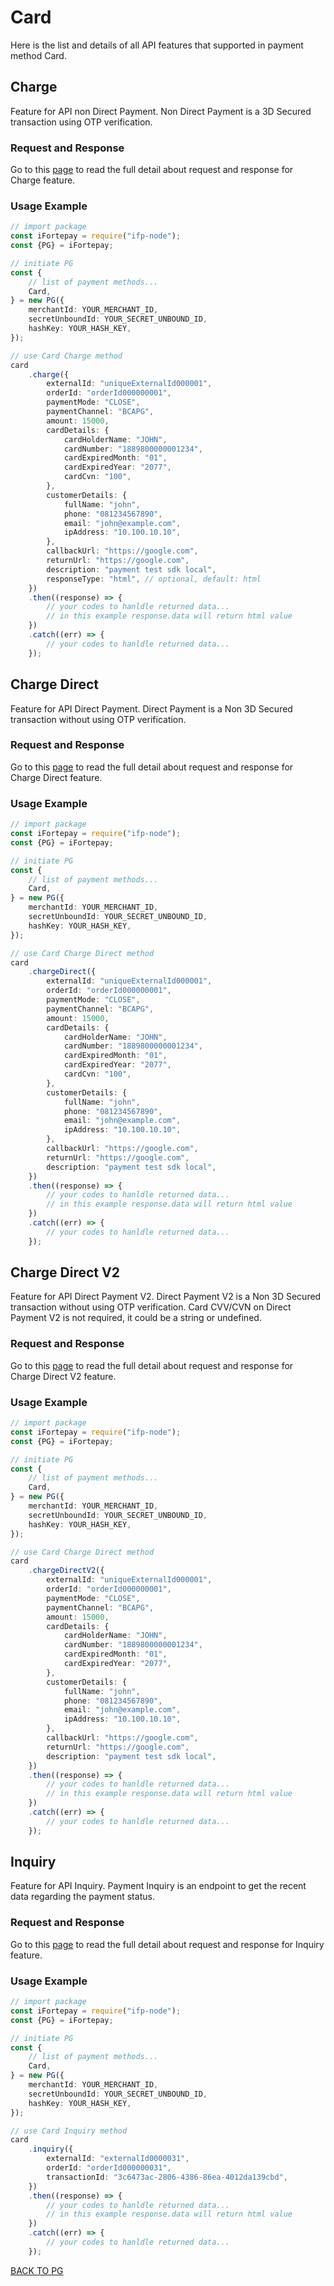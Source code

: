 # Card

Here is the list and details of all API features that supported in payment method Card.

## Charge

Feature for API non Direct Payment. Non Direct Payment is a 3D Secured transaction using OTP verification.

### Request and Response

Go to this [page](CHARGE.md) to read the full detail about request and response for Charge feature.

### Usage Example

```typescript
// import package
const iFortepay = require("ifp-node");
const {PG} = iFortepay;

// initiate PG
const {
	// list of payment methods...
	Card,
} = new PG({
	merchantId: YOUR_MERCHANT_ID,
	secretUnboundId: YOUR_SECRET_UNBOUND_ID,
	hashKey: YOUR_HASH_KEY,
});

// use Card Charge method
card
	.charge({
		externalId: "uniqueExternalId000001",
		orderId: "orderId000000001",
		paymentMode: "CLOSE",
		paymentChannel: "BCAPG",
		amount: 15000,
		cardDetails: {
			cardHolderName: "JOHN",
			cardNumber: "1889800000001234",
			cardExpiredMonth: "01",
			cardExpiredYear: "2077",
			cardCvn: "100",
		},
		customerDetails: {
			fullName: "john",
			phone: "081234567890",
			email: "john@example.com",
			ipAddress: "10.100.10.10",
		},
		callbackUrl: "https://google.com",
		returnUrl: "https://google.com",
		description: "payment test sdk local",
		responseType: "html", // optional, default: html
	})
	.then((response) => {
		// your codes to hanldle returned data...
		// in this example response.data will return html value
	})
	.catch((err) => {
		// your codes to hanldle returned data...
	});
```

## Charge Direct

Feature for API Direct Payment. Direct Payment is a Non 3D Secured transaction without using OTP verification.

### Request and Response

Go to this [page](CHARGE.DIRECT.md) to read the full detail about request and response for Charge Direct feature.

### Usage Example

```typescript
// import package
const iFortepay = require("ifp-node");
const {PG} = iFortepay;

// initiate PG
const {
	// list of payment methods...
	Card,
} = new PG({
	merchantId: YOUR_MERCHANT_ID,
	secretUnboundId: YOUR_SECRET_UNBOUND_ID,
	hashKey: YOUR_HASH_KEY,
});

// use Card Charge Direct method
card
	.chargeDirect({
		externalId: "uniqueExternalId000001",
		orderId: "orderId000000001",
		paymentMode: "CLOSE",
		paymentChannel: "BCAPG",
		amount: 15000,
		cardDetails: {
			cardHolderName: "JOHN",
			cardNumber: "1889800000001234",
			cardExpiredMonth: "01",
			cardExpiredYear: "2077",
			cardCvn: "100",
		},
		customerDetails: {
			fullName: "john",
			phone: "081234567890",
			email: "john@example.com",
			ipAddress: "10.100.10.10",
		},
		callbackUrl: "https://google.com",
		returnUrl: "https://google.com",
		description: "payment test sdk local",
	})
	.then((response) => {
		// your codes to hanldle returned data...
		// in this example response.data will return html value
	})
	.catch((err) => {
		// your codes to hanldle returned data...
	});
```

## Charge Direct V2

Feature for API Direct Payment V2. Direct Payment V2 is a Non 3D Secured transaction without using OTP verification. Card CVV/CVN on Direct Payment V2 is not required, it could be a string or undefined.

### Request and Response

Go to this [page](CHARGE.DIRECT.V2.md) to read the full detail about request and response for Charge Direct V2 feature.

### Usage Example

```typescript
// import package
const iFortepay = require("ifp-node");
const {PG} = iFortepay;

// initiate PG
const {
	// list of payment methods...
	Card,
} = new PG({
	merchantId: YOUR_MERCHANT_ID,
	secretUnboundId: YOUR_SECRET_UNBOUND_ID,
	hashKey: YOUR_HASH_KEY,
});

// use Card Charge Direct method
card
	.chargeDirectV2({
		externalId: "uniqueExternalId000001",
		orderId: "orderId000000001",
		paymentMode: "CLOSE",
		paymentChannel: "BCAPG",
		amount: 15000,
		cardDetails: {
			cardHolderName: "JOHN",
			cardNumber: "1889800000001234",
			cardExpiredMonth: "01",
			cardExpiredYear: "2077",
		},
		customerDetails: {
			fullName: "john",
			phone: "081234567890",
			email: "john@example.com",
			ipAddress: "10.100.10.10",
		},
		callbackUrl: "https://google.com",
		returnUrl: "https://google.com",
		description: "payment test sdk local",
	})
	.then((response) => {
		// your codes to hanldle returned data...
		// in this example response.data will return html value
	})
	.catch((err) => {
		// your codes to hanldle returned data...
	});
```

## Inquiry

Feature for API Inquiry. Payment Inquiry is an endpoint to get the recent data regarding the payment status.

### Request and Response

Go to this [page](INQUIRY.md) to read the full detail about request and response for Inquiry feature.

### Usage Example

```typescript
// import package
const iFortepay = require("ifp-node");
const {PG} = iFortepay;

// initiate PG
const {
	// list of payment methods...
	Card,
} = new PG({
	merchantId: YOUR_MERCHANT_ID,
	secretUnboundId: YOUR_SECRET_UNBOUND_ID,
	hashKey: YOUR_HASH_KEY,
});

// use Card Inquiry method
card
	.inquiry({
		externalId: "externalId0000031",
		orderId: "orderId000000031",
		transactionId: "3c6473ac-2806-4386-86ea-4012da139cbd",
	})
	.then((response) => {
		// your codes to hanldle returned data...
		// in this example response.data will return html value
	})
	.catch((err) => {
		// your codes to hanldle returned data...
	});
```

[BACK TO PG](../PG.md)
